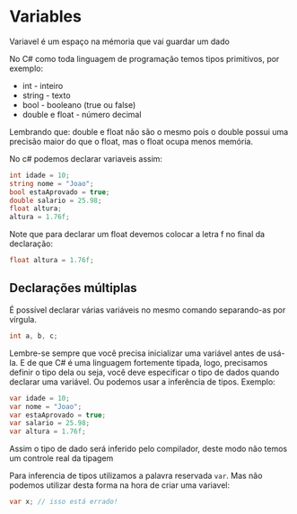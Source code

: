 # Variables

Variavel é um espaço na mémoria que vai guardar um dado

No C# como toda linguagem de programação temos tipos primitivos, por exemplo:

- int - inteiro
- string - texto
- bool - booleano (true ou false)
- double e float - número decimal

<note>
Lembrando que: double e float não são o mesmo pois o double possui uma precisão maior do que o float, mas o float ocupa menos memória.
</note>

No c# podemos declarar variaveis assim:

```c#
int idade = 10;
string nome = "Joao";
bool estaAprovado = true;
double salario = 25.98;
float altura; 
altura = 1.76f; 
```

<warning>

Note que para declarar um float devemos colocar a letra f no final da declaração:

```c#
float altura = 1.76f; 
```

</warning>


## Declarações múltiplas
É possível declarar várias variáveis no mesmo comando separando-as por vírgula.
```c#
int a, b, c;
```


Lembre-se sempre que você precisa inicializar uma variável antes de usá-la. E de que C# é uma linguagem fortemente
tipada, logo, precisamos definir o tipo dela ou seja, você deve especificar o tipo de dados quando declarar uma
variável. Ou podemos usar a inferência de tipos. Exemplo:

```c#
var idade = 10;
var nome = "Joao";
var estaAprovado = true;
var salario = 25.98;
var altura = 1.76f; 
```

Assim o tipo de dado será inferido pelo compilador, deste modo não temos um controle real da tipagem

<note>

Para inferencia de tipos utilizamos a palavra reservada `var`. Mas não podemos utilizar desta forma na hora de criar uma
variavel:

```c#
var x; // isso está errado!
```

</note>